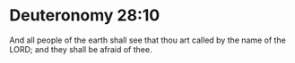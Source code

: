 # Deuteronomy 28:10

And all people of the earth shall see that thou art called by the name of the LORD; and they shall be afraid of thee.